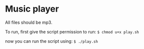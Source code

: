 # Music player
All files should be mp3.

To run, first give the script permission to run:
```$ chmod u+x play.sh```

now you can run the script using:
```$ ./play.sh```
